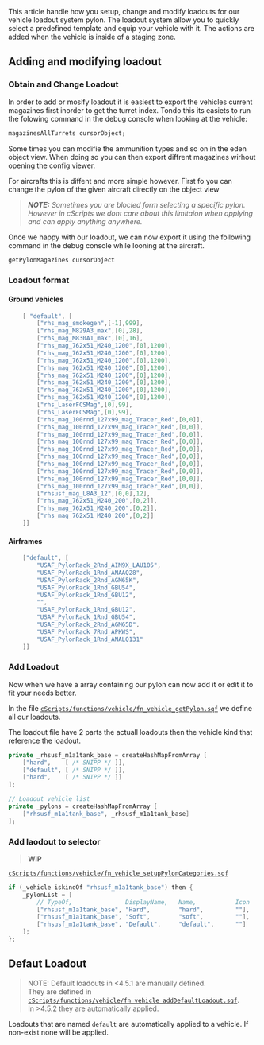 This article handle how you setup, change and modify loadouts for our vehicle loadout system pylon.
The loadout system allow you to quickly select a predefined template and equip your vehicle with it. The actions are added when the vehicle is inside of a staging zone.

## Adding and modifying loadout

### Obtain and Change Loadout
In order to add or mosify loadout it is easiest to export the vehicles current magazines first inorder to get the turret index.
Tondo this its easiets to run the folowing command in the debug console when looking at the vehicle:

```cpp
magazinesAllTurrets cursorObject;
```
Some times you can modifie the ammunition types and so on in the eden object view. 
When doing so you can then export diffrent magazines wirhout opening the config viewer.


For aircrafts this is diffent and more simple however.
First fo you can change the pylon of the given aircraft directly on the object view 
 
> ***NOTE:** Sometimes you are blocled form selecting a specific pylon.
> However in cScripts we dont care about this limitaion when applying and can apply anything anywhere.*

Once we happy with our loadout, we can now export it using the following command in the debug console while looning at the aircraft.

```cpp
getPylonMagazines cursorObject
```

### Loadout format

#### Ground vehicles
```hpp
    [ "default", [
        ["rhs_mag_smokegen",[-1],999],
        ["rhs_mag_M829A3_max",[0],28],
        ["rhs_mag_M830A1_max",[0],16],
        ["rhs_mag_762x51_M240_1200",[0],1200],
        ["rhs_mag_762x51_M240_1200",[0],1200],
        ["rhs_mag_762x51_M240_1200",[0],1200],
        ["rhs_mag_762x51_M240_1200",[0],1200],
        ["rhs_mag_762x51_M240_1200",[0],1200],
        ["rhs_mag_762x51_M240_1200",[0],1200],
        ["rhs_mag_762x51_M240_1200",[0],1200],
        ["rhs_mag_762x51_M240_1200",[0],1200],
        ["rhs_LaserFCSMag",[0],99],
        ["rhs_LaserFCSMag",[0],99],
        ["rhs_mag_100rnd_127x99_mag_Tracer_Red",[0,0]],
        ["rhs_mag_100rnd_127x99_mag_Tracer_Red",[0,0]],
        ["rhs_mag_100rnd_127x99_mag_Tracer_Red",[0,0]],
        ["rhs_mag_100rnd_127x99_mag_Tracer_Red",[0,0]],
        ["rhs_mag_100rnd_127x99_mag_Tracer_Red",[0,0]],
        ["rhs_mag_100rnd_127x99_mag_Tracer_Red",[0,0]],
        ["rhs_mag_100rnd_127x99_mag_Tracer_Red",[0,0]],
        ["rhs_mag_100rnd_127x99_mag_Tracer_Red",[0,0]],
        ["rhs_mag_100rnd_127x99_mag_Tracer_Red",[0,0]],
        ["rhs_mag_100rnd_127x99_mag_Tracer_Red",[0,0]],
        ["rhsusf_mag_L8A3_12",[0,0],12],
        ["rhs_mag_762x51_M240_200",[0,2]],
        ["rhs_mag_762x51_M240_200",[0,2]],
        ["rhs_mag_762x51_M240_200",[0,2]]
    ]]
```
#### Airframes
```cpp
    ["default", [
        "USAF_PylonRack_2Rnd_AIM9X_LAU105",
        "USAF_PylonRack_1Rnd_ANAAQ28",
        "USAF_PylonRack_2Rnd_AGM65K",
        "USAF_PylonRack_1Rnd_GBU54",
        "USAF_PylonRack_1Rnd_GBU12",
        "",
        "USAF_PylonRack_1Rnd_GBU12",
        "USAF_PylonRack_1Rnd_GBU54",
        "USAF_PylonRack_2Rnd_AGM65D",
        "USAF_PylonRack_7Rnd_APKWS",
        "USAF_PylonRack_1Rnd_ANALQ131"
    ]]
```

### Add Loadout
Now when we have a array containing our pylon can now add it or edit it to fit your needs better.

In the file [`cScripts/functions/vehicle/fn_vehicle_getPylon.sqf`](https://github.com/7cav/cscripts/blob/main/cScripts/functions/vehicle/fn_vehicle_getPylon.sqf)
we define all our loadouts.

The loadout file have 2 parts the actuall loadouts then the vehicle kind that reference the loadout.

```cpp
private _rhsusf_m1a1tank_base = createHashMapFromArray [
    ["hard",    [ /* SNIPP */ ]],
    ["default", [ /* SNIPP */ ]],
    ["hard",    [ /* SNIPP */ ]]
];

// Loadout vehicle list
private _pylons = createHashMapFromArray [
    ["rhsusf_m1a1tank_base", _rhsusf_m1a1tank_base]
];
```

### Add laodout to selector

> **WIP**

[`cScripts/functions/vehicle/fn_vehicle_setupPylonCategories.sqf`](https://github.com/7Cav/cScripts/blob/main/cScripts/functions/vehicle/fn_vehicle_setupPylonCategories.sqf)

```cpp
if (_vehicle iskindOf "rhsusf_m1a1tank_base") then {
    _pylonList = [
        // TypeOf,               DisplayName,   Name,           Icon
        ["rhsusf_m1a1tank_base", "Hard",        "hard",         ""],
        ["rhsusf_m1a1tank_base", "Soft",        "soft",         ""],
        ["rhsusf_m1a1tank_base", "Default",     "default",      ""]
    ];
};
```


## Defaut Loadout
> NOTE: Default loadouts in <4.5.1 are manually defined.<br />
>They are defined in [`cScripts/functions/vehicle/fn_vehicle_addDefaultLoadout.sqf`](https://github.com/7Cav/cScripts/blob/main/cScripts/functions/vehicle/fn_vehicle_addDefaultLoadout.sqf).<br />
> In >4.5.2 they are automatically applied.

Loadouts that are named `default` are automatically applied to a vehicle. If non-exist none will be applied.
